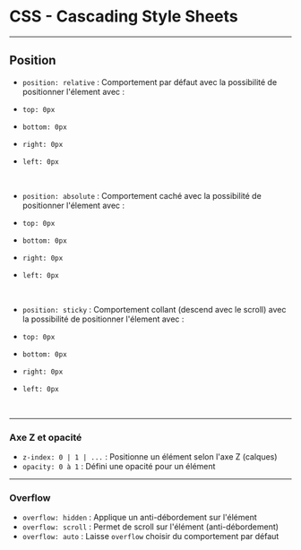 # CSS - Cascading Style Sheets

---

## Position

- `position: relative` : Comportement par défaut avec la possibilité de positionner l'élement avec :

- `top: 0px`
- `bottom: 0px`
- `right: 0px`
- `left: 0px`

<br>

- `position: absolute` : Comportement caché avec la possibilité de positionner l'élement avec :

- `top: 0px`
- `bottom: 0px`
- `right: 0px`
- `left: 0px`

<br>

- `position: sticky` : Comportement collant (descend avec le scroll) avec la possibilité de positionner l'élement avec :

- `top: 0px`
- `bottom: 0px`
- `right: 0px`
- `left: 0px`

<br>

---

### Axe Z et opacité

- `z-index: 0 | 1 | ...` : Positionne un élément selon l'axe Z (calques)
- `opacity: 0 à 1` : Défini une opacité pour un élément

---

### Overflow

- `overflow: hidden` : Applique un anti-débordement sur l'élément
- `overflow: scroll` : Permet de scroll sur l'élément (anti-débordement)
- `overflow: auto` : Laisse `overflow` choisir du comportement par défaut
